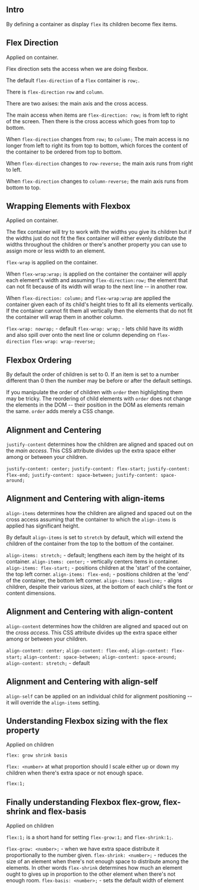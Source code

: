 ## Intro

By defining a container as display `flex` its children become flex items. 

## Flex Direction

Applied on container.

Flex direction sets the access when we are doing flexbox.

The default `flex-direction` of a `flex` container is `row;`.

There is `flex-direction` `row` and `column`.

There are two axises: the main axis and the cross access.

The main access when items are `flex-direction: row;` is from left to right of the screen. Then there is the cross access which goes from top to bottom.

When `flex-direction` changes from `row;` to `column;` The main access is no longer from left to right its from top to bottom, which forces the content of the container to be ordered from top to bottom. 

When `flex-direction` changes to `row-reverse;` the main axis runs from right to left.

When `flex-direction` changes to `column-reverse;` the main axis runs from bottom to top.

## Wrapping Elements with Flexbox

Applied on container.

The flex container will try to work with the widths you give its children but if the widths just do not fit the flex container will either evenly distribute the widths throughout the children or there's another property you can use to assign more or less width to an element. 

`flex-wrap` is applied on the container. 

When `flex-wrap:wrap;` is applied on the container the container will apply each element's width and assuming `flex-direction:row;` the element that can not fit because of its width will wrap to the next line -- in another row. 

When `flex-direction: column;` and `flex-wrap:wrap` are applied the container given each of its child's height tries to fit all its elements vertically. If the container cannot fit them all vertically then the elements that do not fit the container will wrap them in another column.

`flex-wrap: nowrap;` - default
`flex-wrap: wrap;` - lets child have its width and also spill over onto the next line or column depending on `flex-direction`
`flex-wrap: wrap-reverse;`

## Flexbox Ordering

By default the order of children is set to 0. If an item is set to a number different than 0 then the number may be before or after the default settings.

If you manipulate the order of children with `order` then highlighting them may be tricky. The reordering of child elements with `order` does not change the elements in the DOM -- their position in the DOM as elements remain the same. `order` adds merely a CSS change.


## Alignment and Centering

`justify-content` determines how the children are aligned and spaced out on the *main access*. This CSS attribute divides up the extra space either among or between your children.

`justify-content: center;`
`justify-content: flex-start;`
`justify-content: flex-end;`
`justify-content: space-between;`
`justify-content: space-around;`

## Alignment and Centering with align-items

`align-items` determines how the children are aligned and spaced out on the cross access assuming that the container to which the `align-items` is applied has significant height.

By default `align-items` is set to `stretch` by default, which will extend the children of the container from the top to the bottom of the container.

`align-items: stretch;`    - default; lengthens each item by the height of its container.
`align-items: center;`     - vertically centers items in container.
`align-items: flex-start;` - positions children at the 'start' of the container, the top left corner.
`align-items: flex-end;`   - positions children at the 'end' of the container, the bottom left corner.
`align-items: baseline;`   - aligns children, despite their various sizes, at the bottom of each child's the font or content dimensions.

## Alignment and Centering with align-content

`align-content` determines how the children are aligned and spaced out on the *cross access*. This CSS attribute divides up the extra space either among or between your children.

`align-content: center;`
`align-content: flex-end;`
`align-content: flex-start;`
`align-content: space-between;`
`align-content: space-around;`
`align-content: stretch;` - default

## Alignment and Centering with align-self

`align-self` can be applied on an individual child for alignment positioning -- it will override the `align-items` setting.

## Understanding Flexbox sizing with the flex property

Applied on children

`flex: grow shrink basis`

`flex: <number>` at what proportion should I scale either up or down my children when there's extra space or not enough space.

`flex:1;`

## Finally understanding Flexbox flex-grow, flex-shrink and flex-basis

Applied on children

`flex:1;` is a short hand for setting `flex-grow:1;` and `flex-shrink:1;`.

`flex-grow: <number>;`   - when we have extra space distribute it proportionally to the number given.
`flex-shrink: <number>;` - reduces the size of an element when there's not enough space to distribute among the elements. In other words `flex-shrink` determines how much an element ought to gives up in proportion to the other element when there's not enough room.
`flex-basis: <number>;` - sets the default width of element


